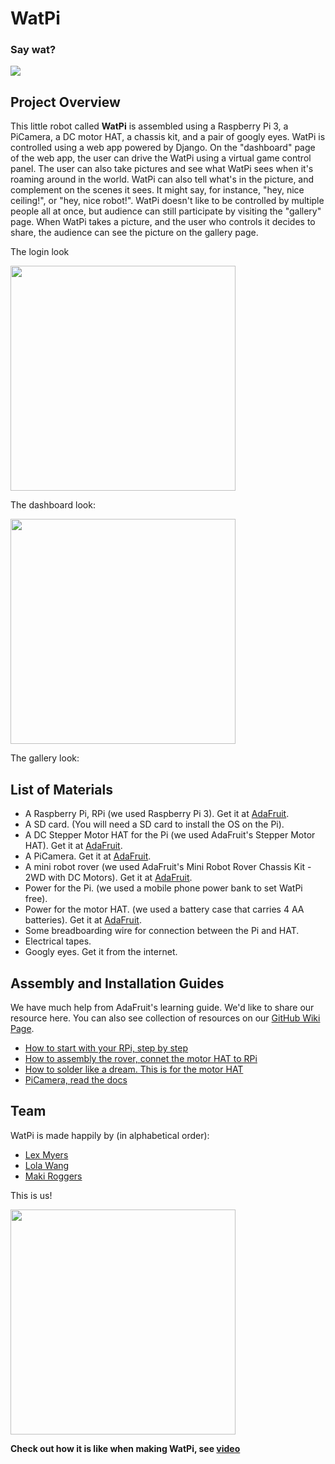 # WatPi 
### Say wat?

<img src="https://lh3.googleusercontent.com/3jjascTUqmt7yjfn2foCdK5uLs37n_nqaU3F-Xz_LuUOTYHECABfq9Dh-J7wNzgGN7nJoqB_t4jnZLnqzUJOyw=w2560-h1406-rw" with="360">

## Project Overview
This little robot called **WatPi** is assembled using a Raspberry Pi 3, a PiCamera, a DC motor HAT, a chassis kit, and a pair of googly eyes.
WatPi is controlled using a web app powered by Django. On the "dashboard" page of the web app, the user can drive the WatPi using a virtual game control panel. The user can also take pictures and see what WatPi sees when it's roaming around in the world. WatPi can also tell what's in the picture, and complement on the scenes it sees. It might say, for instance, "hey, nice ceiling!", or "hey, nice robot!".
WatPi doesn't like to be controlled by multiple people all at once, but audience can still participate by visiting the "gallery" page. When WatPi takes a picture, and the user who controls it decides to share, the audience can see the picture on the gallery page.

The login look

<img src="https://lh6.googleusercontent.com/B_2uNolieMbhEteb2pyS9rAsuph2vBxLH2M2umShtpUyoJSRxyjMEtcLoRsGEehoM5qjROlTHmbMoR2qKn974Q=w2560-h1406-rw" width="360">

The dashboard look:

<img src="https://lh4.googleusercontent.com/k55DsfBY7LO0Ejza_KYxl0lJOWDDi2cmp3VLugNSe1cUrZwj7V5vj73cLJ4ZNUmQHwpS9H8fgMqDLufqeUiQkw=w2560-h1406-rw" width="360">

The gallery look:


## List of Materials
- A Raspberry Pi, RPi (we used Raspberry Pi 3). Get it at [AdaFruit](https://www.adafruit.com/product/3055).
- A SD card. (You will need a SD card to install the OS on the Pi).
- A DC Stepper Motor HAT for the Pi (we used AdaFruit's Stepper Motor HAT). Get it at [AdaFruit](https://www.adafruit.com/product/2348).
- A PiCamera. Get it at [AdaFruit](https://www.adafruit.com/product/3099).
- A mini robot rover (we used AdaFruit's Mini Robot Rover Chassis Kit - 2WD with DC Motors). Get it at [AdaFruit](https://www.adafruit.com/product/2939).
- Power for the Pi. (we used a mobile phone power bank to set WatPi free). 
- Power for the motor HAT. (we used a battery case that carries 4 AA batteries). Get it at [AdaFruit](https://www.adafruit.com/product/830).
- Some breadboarding wire for connection between the Pi and HAT.
- Electrical tapes.
- Googly eyes. Get it from the internet.

## Assembly and Installation Guides
We have much help from AdaFruit's learning guide. We'd like to share our resource here. You can also see collection of resources on our [GitHub Wiki Page](https://github.com/WatPi/WatPi/wiki).
- [How to start with your RPi, step by step](https://www.raspberrypi.org/learning/software-guide/)
- [How to assembly the rover, connet the motor HAT to RPi](https://learn.adafruit.com/simple-raspberry-pi-robot?embeds=allow) 
- [How to solder like a dream. This is for the motor HAT](https://www.youtube.com/watch?v=QKbJxytERvg)
- [PiCamera, read the docs](https://picamera.readthedocs.io/en/release-1.13/)

## Team
WatPi is made happily by (in alphabetical order):
- [Lex Myers](https://github.com/lexm)
- [Lola Wang](https://github.com/ayuspark)
- [Maki Roggers](https://github.com/makiroggers)

This is us!

<img src="https://lh4.googleusercontent.com/gxCE5epxyn2xp6yZUgUIUUt2g3GarZIf_lQJZOPx2oJr5U1B5mNnMEgf2tfuolk4uumFjhkN8urVZFM=w2560-h1406-rw" width="360" />

**Check out how it is like when making WatPi, see [video]()**

